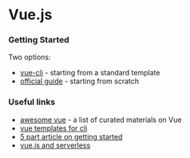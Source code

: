 # Vue.js

### Getting Started
Two options:
* [vue-cli](https://github.com/vuejs/vue-cli) - starting from a standard template
* [official guide](https://vuejs.org/v2/guide/) - starting from scratch

### Useful links
* [awesome vue](https://github.com/vuejs/awesome-vue) - a list of curated materials on Vue
* [vue templates for cli](https://github.com/vuejs-templates)
* [5 part article on getting started](https://css-tricks.com/guides/vue/)
* [vue.js and serverless](https://css-tricks.com/creating-vue-js-serverless-checkout-part-one/)

